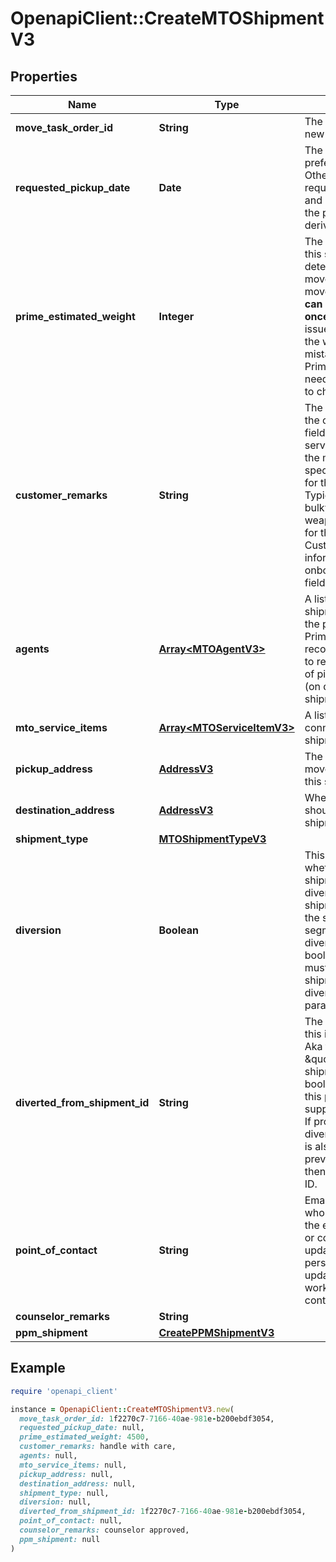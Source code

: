 # OpenapiClient::CreateMTOShipmentV3

## Properties

| Name | Type | Description | Notes |
| ---- | ---- | ----------- | ----- |
| **move_task_order_id** | **String** | The ID of the move this new shipment is for. |  |
| **requested_pickup_date** | **Date** | The customer&#39;s preferred pickup date. Other dates, such as required delivery date and (outside MilMove) the pack date, are derived from this date.  | [optional] |
| **prime_estimated_weight** | **Integer** | The estimated weight of this shipment, determined by the movers during the pre-move survey. This value **can only be updated once.** If there was an issue with estimating the weight and a mistake was made, the Prime contractor will need to contact the TOO to change it.  | [optional] |
| **customer_remarks** | **String** | The customer can use the customer remarks field to inform the services counselor and the movers about any special circumstances for this shipment. Typical examples:   * bulky or fragile items,   * weapons,   * access info for their address.  Customer enters this information during onboarding. Optional field.  | [optional] |
| **agents** | [**Array&lt;MTOAgentV3&gt;**](MTOAgentV3.md) | A list of the agents for a shipment. Agents are the people who the Prime contractor recognize as permitted to release (in the case of pickup) or receive (on delivery) a shipment.  | [optional] |
| **mto_service_items** | [**Array&lt;MTOServiceItemV3&gt;**](MTOServiceItemV3.md) | A list of service items connected to this shipment. | [optional] |
| **pickup_address** | [**AddressV3**](AddressV3.md) | The address where the movers should pick up this shipment. | [optional] |
| **destination_address** | [**AddressV3**](AddressV3.md) | Where the movers should deliver this shipment. | [optional] |
| **shipment_type** | [**MTOShipmentTypeV3**](MTOShipmentTypeV3.md) |  |  |
| **diversion** | **Boolean** | This value indicates whether or not this shipment is part of a diversion. If yes, the shipment can be either the starting or ending segment of the diversion. When this boolean is true, you must link it to a parent shipment with the divertedFromShipmentId parameter.  | [optional] |
| **diverted_from_shipment_id** | **String** | The ID of the shipment this is a diversion from. Aka the \&quot;Parent\&quot; shipment. The diversion boolean must be true if this parameter is supplied in the request. If provided, and if the diverted from shipment is also a diversion, the previous should must then also have a parent ID.  | [optional] |
| **point_of_contact** | **String** | Email or ID of the person who will be contacted in the event of questions or concerns about this update. May be the person performing the update, or someone else working with the Prime contractor.  | [optional] |
| **counselor_remarks** | **String** |  | [optional] |
| **ppm_shipment** | [**CreatePPMShipmentV3**](CreatePPMShipmentV3.md) |  | [optional] |

## Example

```ruby
require 'openapi_client'

instance = OpenapiClient::CreateMTOShipmentV3.new(
  move_task_order_id: 1f2270c7-7166-40ae-981e-b200ebdf3054,
  requested_pickup_date: null,
  prime_estimated_weight: 4500,
  customer_remarks: handle with care,
  agents: null,
  mto_service_items: null,
  pickup_address: null,
  destination_address: null,
  shipment_type: null,
  diversion: null,
  diverted_from_shipment_id: 1f2270c7-7166-40ae-981e-b200ebdf3054,
  point_of_contact: null,
  counselor_remarks: counselor approved,
  ppm_shipment: null
)
```


